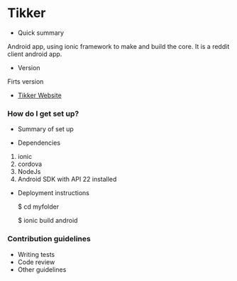 # Tikker


* Quick summary

Android app, using ionic framework to make and build the core. It is a reddit client android app.


* Version

Firts version

* [Tikker Website](https://tikker.tk)

### How do I get set up? ###

* Summary of set up


* Dependencies
1. ionic
2. cordova
3. NodeJs
3. Android SDK with API 22 installed

* Deployment instructions

    $ cd myfolder
  
    $ ionic build android

### Contribution guidelines ###

* Writing tests
* Code review
* Other guidelines
